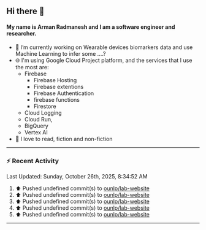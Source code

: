 ## Hi there 👋

#### My name is Arman Radmanesh and I am a software engineer and researcher.

- 🔭 I’m currently working on Wearable devices biomarkers data and use Machine Learning to infer some ....?
- 🌐 I'm using Google Cloud Project platform, and the services that I use the most are:
  - Firebase
     - Firebase Hosting
     - Firebase extentions 
     - Firebase Authentication
     - firebase functions
     - Firestore
  - Cloud Logging
  - Cloud Run,
  - BigQuery
  - Vertex AI
- 📖 I love to read, fiction and non-fiction

---

### :zap: Recent Activity

<!--START_SECTION:activity-->
<!--END_SECTION:activity-->

<!--RECENT_ACTIVITY:last_update-->
Last Updated: Sunday, October 26th, 2025, 8:34:52 AM
<!--RECENT_ACTIVITY:last_update_end-->

<!--RECENT_ACTIVITY:start-->
1. ⬆️ Pushed undefined commit(s) to [ounlp/lab-website](https://github.com/ounlp/lab-website)
2. ⬆️ Pushed undefined commit(s) to [ounlp/lab-website](https://github.com/ounlp/lab-website)
3. ⬆️ Pushed undefined commit(s) to [ounlp/lab-website](https://github.com/ounlp/lab-website)
4. ⬆️ Pushed undefined commit(s) to [ounlp/lab-website](https://github.com/ounlp/lab-website)
5. ⬆️ Pushed undefined commit(s) to [ounlp/lab-website](https://github.com/ounlp/lab-website)
<!--RECENT_ACTIVITY:end-->

---

<!--
**radmanesh/radmanesh** is a ✨ _special_ ✨ repository because its `README.md` (this file) appears on your GitHub profile.

Here are some ideas to get you started:

- 🔭 I’m currently working on ...
- 🌱 I’m currently learning ...
- 👯 I’m looking to collaborate on ...
- 🤔 I’m looking for help with ...
- 💬 Ask me about ...
- 📫 How to reach me: ...
- 😄 Pronouns: ...
- ⚡ Fun fact: ...
-->
